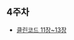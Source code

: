 ## 4주차

- [클린코드 11장~13장](https://jinsungone.notion.site/11-13-d16b0db03b0647ddb24743233ff098f7?pvs=4)
